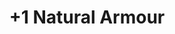 ---
title: "+1 Natural Armour"
canonical: "skill/plus-1-natural-armour"
lists:
    - elemental-loresheet
tier: 2
---